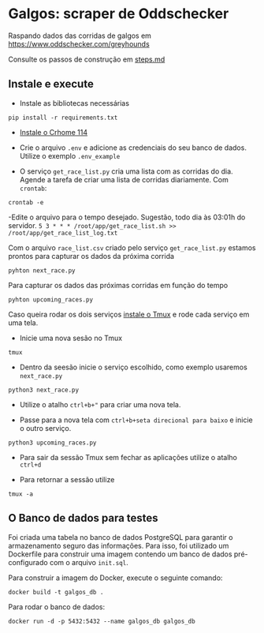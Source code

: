 # Galgos: scraper de Oddschecker
Raspando dados das corridas de galgos em https://www.oddschecker.com/greyhounds

Consulte os passos de construção em [steps.md](steps.md)


## Instale e execute

- Instale as bibliotecas necessárias
```shell
pip install -r requirements.txt
```
- [Instale o Crhome 114](https://www.edivaldobrito.com.br/en/how-to-install-google-chrome-on-ubuntu-and-derivatives/
)

- Crie o arquivo `.env` e adicione as credenciais do seu banco de dados. Utilize o exemplo `.env_example`

- O serviço `get_race_list.py` cria uma lista com as corridas do dia. Agende a tarefa de criar uma lista de corridas diariamente. Com `crontab`:
```shell
crontab -e
```
-Edite o arquivo para o tempo desejado. Sugestão, todo dia às 03:01h do servidor.
`5 3 * * * /root/app/get_race_list.sh >> /root/app/get_race_list_log.txt`   

Com o arquivo `race_list.csv` criado pelo serviço `get_race_list.py` estamos prontos para capturar os dados da próxima corrida
```shell
pyhton next_race.py
```

Para capturar os dados das próximas corridas em função do tempo
```shell
pyhton upcoming_races.py
```
Caso queira rodar os dois serviços [instale o Tmux](https://www.hostinger.com.br/tutoriais/como-usar-tmux-lista-de-comandos) e rode cada serviço em uma tela.

- Inicie uma nova sesão no Tmux
```shell
tmux
```

- Dentro da seesão inicie o serviço escolhido, como exemplo usaremos `next_race.py`
```shell
python3 next_race.py
```
- Utilize o atalho `ctrl+b+"` para criar uma nova tela.

- Passe para a nova tela com `ctrl+b+seta direcional para baixo` e inicie o outro serviço.
```shell
python3 upcoming_races.py
```

- Para sair da sessão Tmux sem fechar as aplicações utilize o atalho `ctrl+d`

- Para retornar a sessão utilize
```shell
tmux -a
```

## O Banco de dados para testes
Foi criada uma tabela no banco de dados PostgreSQL para garantir o armazenamento seguro das informações. Para isso, foi utilizado um Dockerfile para construir uma imagem contendo um banco de dados pré-configurado com o arquivo `init.sql`.

Para construir a imagem do Docker, execute o seguinte comando:

```shell
docker build -t galgos_db .
```

Para rodar o banco de dados:
```shell
docker run -d -p 5432:5432 --name galgos_db galgos_db
```
